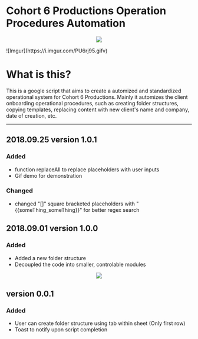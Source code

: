 # Cohort 6 Productions Operation Procedures Automation
<p align="center">
  <img src="https://github.com/ivanoung/C6P-Dashboard-Script/blob/master/Assets/banner.png?raw=true" />
</p>
![Imgur](https://i.imgur.com/PU6rj95.gifv)

# What is this?
This is a google script that aims to create a automized and standardized operational system for Cohort 6 Productions. Mainly it automizes the client onboarding operational procedures, such as creating folder structures, copying templates, replacing content with new client's name and company, date of creation, etc.

---
## 2018.09.25 version 1.0.1
### Added
- function replaceAll to replace placeholders with user inputs
- Gif demo for demonstration
### Changed
- changed "[]" square bracketed placeholders with "{{someThing_someThing}}" for better regex search


## 2018.09.01 version 1.0.0
### Added
- Added a new folder structure
- Decoupled the code into smaller, controlable modules
<p align="center">
  <img src="https://github.com/ivanoung/C6P-Dashboard-Script/blob/master/Assets/folderStructure.png?raw=true" />
</p>


## version 0.0.1
### Added
- User can create folder structure using tab within sheet (Only first row)
- Toast to notify upon script completion